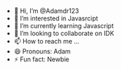 - 👋 Hi, I’m @Adamdr123
- 👀 I’m interested in Javasrcipt
- 🌱 I’m currently learning Javascript
- 💞️ I’m looking to collaborate on IDK
- 📫 How to reach me ...
- 😄 Pronouns: Adam
- ⚡ Fun fact: Newbie

<!---
Adamdr123/Adamdr123 is a ✨ special ✨ repository because its `README.md` (this file) appears on your GitHub profile.
You can click the Preview link to take a look at your changes.
--->
